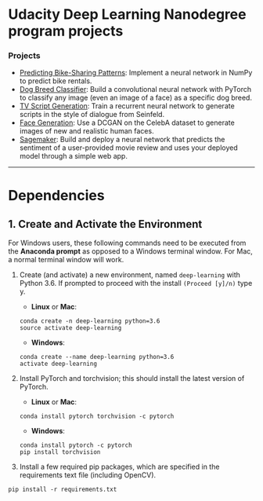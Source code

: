 # Udacity Deep Learning Nanodegree program projects

### Projects

* [Predicting Bike-Sharing Patterns](https://github.com/Pavelko007/udacity-deep-learning-ND-projects/tree/master/project-bikesharing): Implement a neural network in NumPy to predict bike rentals.
* [Dog Breed Classifier](https://github.com/Pavelko007/udacity-deep-learning-ND-projects/tree/master/project-dog-classification): Build a convolutional neural network with PyTorch to classify any image (even an image of a face) as a specific dog breed.
* [TV Script Generation](https://github.com/Pavelko007/udacity-deep-learning-ND-projects/tree/master/project-tv-script-generation): Train a recurrent neural network to generate scripts in the style of dialogue from Seinfeld.
* [Face Generation](https://github.com/Pavelko007/udacity-deep-learning-ND-projects/tree/master/project-face-generation): Use a DCGAN on the CelebA dataset to generate images of new and realistic human faces.
* [Sagemaker](https://github.com/Pavelko007/udacity-deep-learning-ND-projects/tree/master/project-sagemaker): Build and deploy a neural network that predicts the sentiment of a user-provided movie review and uses your deployed model through a simple web app.

---

# Dependencies


## 1. Create and Activate the Environment

For Windows users, these following commands need to be executed from the **Anaconda prompt** as opposed to a Windows terminal window. For Mac, a normal terminal window will work. 

1. Create (and activate) a new environment, named `deep-learning` with Python 3.6. If prompted to proceed with the install `(Proceed [y]/n)` type y.

	- __Linux__ or __Mac__: 
	```
	conda create -n deep-learning python=3.6
	source activate deep-learning
	```
	- __Windows__: 
	```
	conda create --name deep-learning python=3.6
	activate deep-learning
	```
	
2. Install PyTorch and torchvision; this should install the latest version of PyTorch.
	
	- __Linux__ or __Mac__: 
	```
	conda install pytorch torchvision -c pytorch 
	```
	- __Windows__: 
	```
	conda install pytorch -c pytorch
	pip install torchvision
	```

3. Install a few required pip packages, which are specified in the requirements text file (including OpenCV).
```
pip install -r requirements.txt
```
